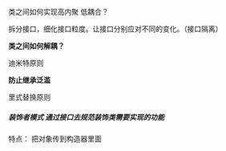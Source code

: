 

类之间如何实现高内聚 低耦合？

拆分接口，细化接口粒度。让接口分别应对不同的变化。（接口隔离）



**类之间如何解耦？**

迪米特原则



**防止继承泛滥**

里式替换原则



##### 装饰者模式 通过接口去规范装饰类需要实现的功能

特点： 把对象传到构造器里面



